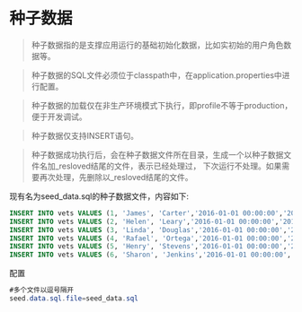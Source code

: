 # 种子数据

> 种子数据指的是支撑应用运行的基础初始化数据，比如实初始的用户角色数据等。

> 种子数据的SQL文件必须位于classpath中，在application.properties中进行配置。

> 种子数据的加载仅在非生产环境模式下执行，即profile不等于production，便于开发调试。

> 种子数据仅支持INSERT语句。

> 种子数据成功执行后，会在种子数据文件所在目录，生成一个以种子数据文件名加_resloved结尾的文件，表示已经处理过，
下次运行不处理。如果需要再次处理，先删除以_resloved结尾的文件。

现有名为seed_data.sql的种子数据文件，内容如下:

```sql
INSERT INTO vets VALUES (1, 'James', 'Carter','2016-01-01 00:00:00','2016-01-01 00:00:00');
INSERT INTO vets VALUES (2, 'Helen', 'Leary','2016-01-01 00:00:00','2016-01-01 00:00:00');
INSERT INTO vets VALUES (3, 'Linda', 'Douglas','2016-01-01 00:00:00','2016-01-01 00:00:00');
INSERT INTO vets VALUES (4, 'Rafael', 'Ortega','2016-01-01 00:00:00','2016-01-01 00:00:00');
INSERT INTO vets VALUES (5, 'Henry', 'Stevens','2016-01-01 00:00:00','2016-01-01 00:00:00');
INSERT INTO vets VALUES (6, 'Sharon', 'Jenkins','2016-01-01 00:00:00','2016-01-01 00:00:00');
```

配置
  
```java
#多个文件以逗号隔开
seed.data.sql.file=seed_data.sql
```


  
  
  